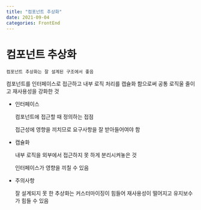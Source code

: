 ```yaml
---
title: "컴포넌트 추상화"
date: 2021-09-04
categories: FrontEnd
---
```


# 컴포넌트 추상화

    컴포넌트 추상화는 잘 설계된 구조에서 좋음

컴포넌트를 인터페이스로 접근하고 내부 로직 처리를 캡슐화 함으로써 공통 로직울 줄이고 재사용성을 강화한 것

- 인터페이스

  컴포넌트에 접근할 때 정의하는 접점

  접근성에 영향을 끼치므로 요구사항을 잘 받아들어여야 함

- 캡슐화

  내부 로직을 외부에서 접근하지 못 하게 분리시켜놓은 것

  인터페이스가 영향을 끼칠 수 있음

- 주의사항

  잘 설계되지 못 한 추상화는 커스터마이징이 힘들어 재사용성이 떨어지고 유지보수가 힘들 수 있음
